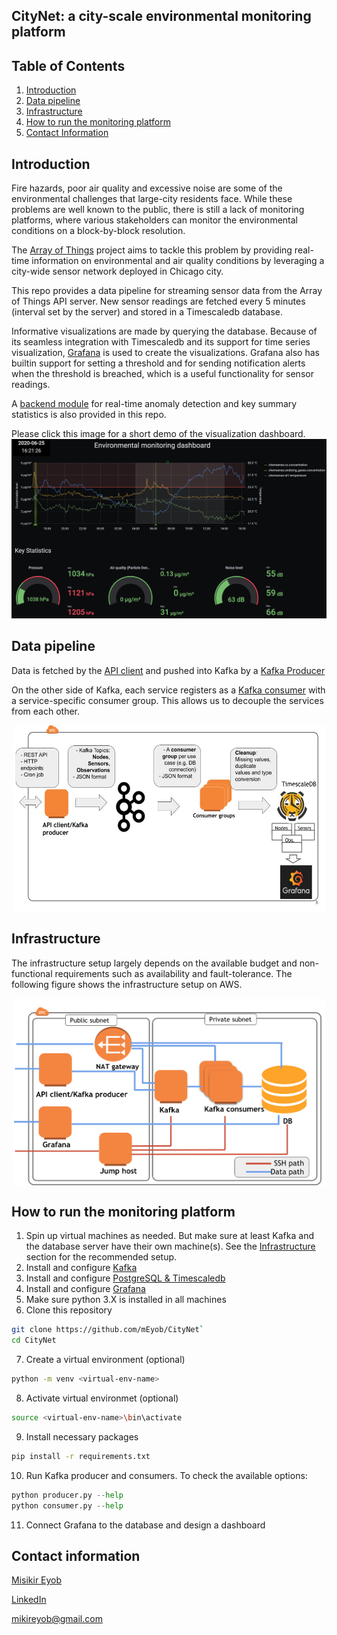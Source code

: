 ## CityNet: a city-scale environmental monitoring platform

## Table of Contents
1. [Introduction](README.md#introduction)
1. [Data pipeline](README.md#data-pipeline)
1. [Infrastructure](README.md#infrastructure)
1. [How to run the monitoring platform](README.md#how-to-run-the-monitoring-platform)
1. [Contact Information](README.md#contact-information)


## Introduction
Fire hazards, poor air quality and excessive noise are some of the environmental challenges that large-city residents face. While these problems are well known to the public, there is still a lack of monitoring platforms, where various stakeholders can monitor the environmental conditions on a block-by-block resolution.

The [Array of Things](https://arrayofthings.github.io/) project aims to tackle this problem by providing real-time information on environmental and air quality conditions by leveraging a city-wide sensor network deployed in Chicago city.

This repo provides a data pipeline for streaming sensor data from the Array of Things API server. New sensor readings are fetched every 5 minutes (interval set by the server) and stored in a Timescaledb database. 

Informative visualizations are made by querying the database. Because of its seamless integration with Timescaledb and its support for time series visualization, [Grafana](https://grafana.com/) is used to create the visualizations. Grafana also has builtin support for setting a threshold and for sending notification alerts when the threshold is breached, which is a useful functionality for sensor readings.  

A [backend module](citynet/monitor.py) for real-time anomaly detection and key summary statistics is also provided in this repo.

Please click this image for a short demo of the visualization dashboard.
[![Demo](img/demo-screenshot.png)](https://youtu.be/fZgwQc67qnk "Demo")

## Data pipeline 

Data is fetched by the [API client](citynet/api_client.py) and pushed into Kafka by a [Kafka Producer](citynet/producer.py)

On the other side of Kafka, each service registers as a [Kafka consumer](citynet/consumer.py) with a service-specific consumer group. This allows us to decouple the services from each other. 

<center><img src="img/pipeline-architecture.jpg" align="middle" style="width: 500px; height: 300px" /></center>

## Infrastructure

The infrastructure setup largely depends on the available budget and non-functional requirements such as availability and fault-tolerance. The following figure shows the infrastructure setup on AWS. 

<center><img src="img/infrastructure.png" align="middle" style="width: 500px; height: 300px" /></center>

## How to run the monitoring platform

1. Spin up virtual machines as needed. But make sure at least Kafka and the database server have their own machine(s). See the [Infrastructure](README.md#infrastructure) section for the recommended setup.
2. Install and configure [Kafka](https://kafka.apache.org/)
3. Install and configure [PostgreSQL & Timescaledb](https://docs.timescale.com/latest/getting-started/installation)
4. Install and configure [Grafana](https://grafana.com/)
5. Make sure python 3.X is installed in all machines
6. Clone this repository

```bash
git clone https://github.com/mEyob/CityNet`
cd CityNet
```
7. Create a virtual environment (optional)

```bash
python -m venv <virtual-env-name>
```
8. Activate virtual environmet (optional)

```bash
source <virtual-env-name>\bin\activate
```
9. Install necessary packages 

```bash
pip install -r requirements.txt
```

10. Run Kafka producer and consumers. To check the available options:

```python
python producer.py --help
python consumer.py --help
```
11. Connect Grafana to the database and design a dashboard

## Contact information
[Misikir Eyob](https://meyob.github.io)

[LinkedIn](https://www.linkedin.com/in/misikir-eyob/)

mikireyob@gmail.com
